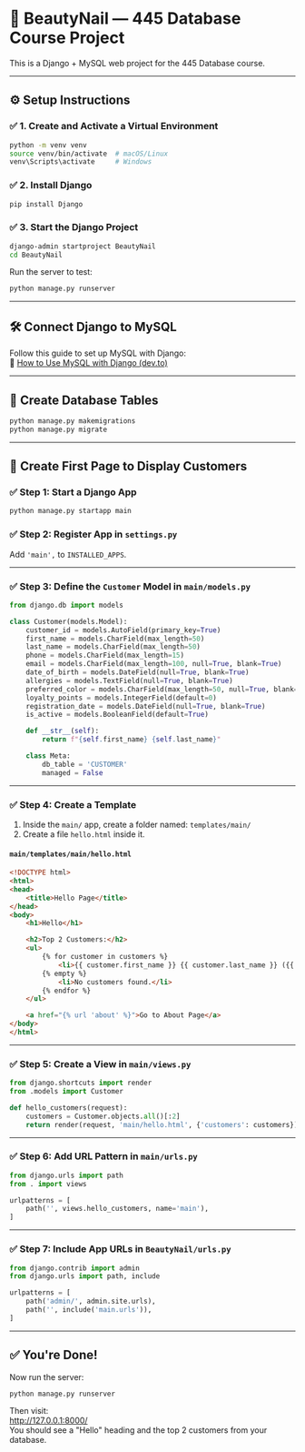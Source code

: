 
# 💅 BeautyNail — 445 Database Course Project

This is a Django + MySQL web project for the 445 Database course.

---

## ⚙️ Setup Instructions

### ✅ 1. Create and Activate a Virtual Environment

```bash
python -m venv venv
source venv/bin/activate  # macOS/Linux
venv\Scripts\activate     # Windows
```

### ✅ 2. Install Django

```bash
pip install Django
```

### ✅ 3. Start the Django Project

```bash
django-admin startproject BeautyNail
cd BeautyNail
```

Run the server to test:

```bash
python manage.py runserver
```

---

## 🛠️ Connect Django to MySQL

Follow this guide to set up MySQL with Django:  
📎 [How to Use MySQL with Django (dev.to)](https://dev.to/sm0ke/how-to-use-mysql-with-django-for-beginners-2ni0)

---

## 🧱 Create Database Tables

```bash
python manage.py makemigrations
python manage.py migrate
```

---

## 🧪 Create First Page to Display Customers

### ✅ Step 1: Start a Django App

```bash
python manage.py startapp main
```

### ✅ Step 2: Register App in `settings.py`

Add `'main',` to `INSTALLED_APPS`.

---

### ✅ Step 3: Define the `Customer` Model in `main/models.py`

```python
from django.db import models

class Customer(models.Model):
    customer_id = models.AutoField(primary_key=True)
    first_name = models.CharField(max_length=50)
    last_name = models.CharField(max_length=50)
    phone = models.CharField(max_length=15)
    email = models.CharField(max_length=100, null=True, blank=True)
    date_of_birth = models.DateField(null=True, blank=True)
    allergies = models.TextField(null=True, blank=True)
    preferred_color = models.CharField(max_length=50, null=True, blank=True)
    loyalty_points = models.IntegerField(default=0)
    registration_date = models.DateField(null=True, blank=True)
    is_active = models.BooleanField(default=True)

    def __str__(self):
        return f"{self.first_name} {self.last_name}"

    class Meta:
        db_table = 'CUSTOMER'
        managed = False
```

---

### ✅ Step 4: Create a Template

1. Inside the `main/` app, create a folder named: `templates/main/`
2. Create a file `hello.html` inside it.

#### `main/templates/main/hello.html`

```html
<!DOCTYPE html>
<html>
<head>
    <title>Hello Page</title>
</head>
<body>
    <h1>Hello</h1>

    <h2>Top 2 Customers:</h2>
    <ul>
        {% for customer in customers %}
            <li>{{ customer.first_name }} {{ customer.last_name }} ({{ customer.phone }})</li>
        {% empty %}
            <li>No customers found.</li>
        {% endfor %}
    </ul>

    <a href="{% url 'about' %}">Go to About Page</a>
</body>
</html>
```

---

### ✅ Step 5: Create a View in `main/views.py`

```python
from django.shortcuts import render
from .models import Customer

def hello_customers(request):
    customers = Customer.objects.all()[:2]
    return render(request, 'main/hello.html', {'customers': customers})
```

---

### ✅ Step 6: Add URL Pattern in `main/urls.py`

```python
from django.urls import path
from . import views

urlpatterns = [
    path('', views.hello_customers, name='main'),
]
```

---

### ✅ Step 7: Include App URLs in `BeautyNail/urls.py`

```python
from django.contrib import admin
from django.urls import path, include

urlpatterns = [
    path('admin/', admin.site.urls),
    path('', include('main.urls')),
]
```

---

## ✅ You're Done!

Now run the server:

```bash
python manage.py runserver
```

Then visit:  
http://127.0.0.1:8000/  
You should see a "Hello" heading and the top 2 customers from your database.
